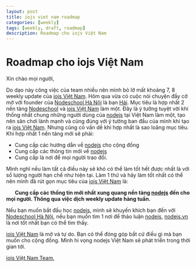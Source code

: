 ```yaml
---
layout: post
title: iojs viet nam roadmap
categories: [weekly]
tags: [weekly, draft, roadmap]
description: Roadmap cho iojs Việt Nam
---
```


# Roadmap cho iojs Việt Nam
Xin chào mọi người,

Do dạo này công việc của team nhiều nên mình bỏ lỡ mất khoảng 7, 8 weekly update của [iojs Việt Nam](https://github.com/nodejs/iojs-vi).
Hôm qua vừa có cuộc nói chuyện đầy cở mở với founder của [Nodeschool Hà Nội](https://github.com/nodeschool/hanoi) là bạn [Hải](https://github.com/dominhhai). Mục tiêu là hợp nhất 2 nền tảng [Nodeschool](https://github.com/nodeschool/hanoi) và [iojs Việt Nam](https://github.com/nodejs/iojs-vi) làm một. Đây là ý tưởng tuyệt vời khi thống nhất chung những người dùng của [nodejs](https://nodejs.org/) tại Việt Nam làm một, tạo nên sân chơi lành mạnh và cũng đúng với ý tưởng ban đầu của mình khi tạo ra [iojs Việt Nam](https://github.com/nodejs/iojs-vi). Nhưng cũng có vấn dề khi hợp nhất là sao loãng mục tiêu. Khi hợp nhất 1 nền tảng mới sẽ phải:

* Cung cấp các hướng dẫn về [nodejs](https://nodejs.org/) cho cộng đồng
* Cung cấp các thông tin mới về [nodejs](https://nodejs.org/)
* Cung cấp là nơi để mọi người trao đổi.

Mình nghĩ nếu làm tất cả điều này sẽ khó có thể làm tốt hết được nhất là với số lượng người hạn chế như hiện tại. Làm 1 thứ và hãy làm tốt nhất có thể nên mình đã rút gọn mục tiêu của [iojs Việt Nam](https://github.com/nodejs/iojs-vi) là:

&nbsp;&nbsp;&nbsp;&nbsp;&nbsp;&nbsp;**Cung cấp các thống tin mới nhất xung quang nền tàng [nodejs](https://nodejs.org/) đến cho mọi người. Thông qua việc dịch weekly update hàng tuần.**

Nếu bạn muốn bắt đầu học [nodejs](https://nodejs.org/), mình sẽ khuyến khích bạn đến với [Nodeschool Hà Nội](https://github.com/nodeschool/hanoi), nếu bạn muốn tìm 1 nơi để thảo luận [nodejs](https://nodejs.org/), [nodejs.vn](http://nodejs.vn) là nơi tốt nhất bạn có thể tìm thấy.

[iojs Việt Nam](https://github.com/nodejs/iojs-vi) là mở và tự do. Bạn có thể đóng góp bất cứ điều gì mà bạn muốn cho cộng đồng. Mình hi vọng nodejs Việt Nam sẽ phát triển trong thời gian tới.

[iojs Việt Nam Team](https://github.com/nodejs/iojs-vi),
